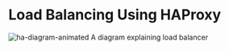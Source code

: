 # Load Balancing Using HAProxy

![ha-diagram-animated](https://github.com/Ronnie5562/alu-system_engineering-devops/assets/110787129/1793ddcd-17a8-4dae-8d8d-89368958b530)
A diagram explaining load balancer
